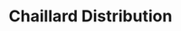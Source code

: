 ---
title: "Chaillard Distribution"
url: /voray-sur-lognon/chaillard-distribution/
shop: meubles
---